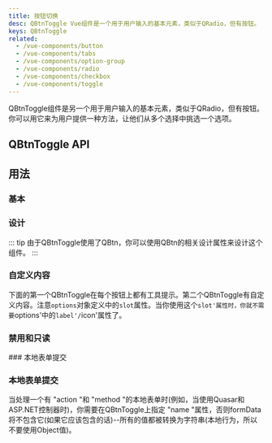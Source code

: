 ```yaml
---
title: 按钮切换
desc: QBtnToggle Vue组件是一个用于用户输入的基本元素，类似于QRadio，但有按钮。
keys: QBtnToggle
related:
  - /vue-components/button
  - /vue-components/tabs
  - /vue-components/option-group
  - /vue-components/radio
  - /vue-components/checkbox
  - /vue-components/toggle
---
```

QBtnToggle组件是另一个用于用户输入的基本元素，类似于QRadio，但有按钮。你可以用它来为用户提供一种方法，让他们从多个选择中挑选一个选项。

## QBtnToggle API

<doc-api file="QBtnToggle" />

## 用法

### 基本

<doc-example title="基本" file="QBtnToggle/Basic" />

### 设计

::: tip
由于QBtnToggle使用了QBtn，你可以使用QBtn的相关设计属性来设计这个组件。
:::

<doc-example title="一些设计实例" file="QBtnToggle/Design" />

<doc-example title="水平传播" file="QBtnToggle/Spread" />

<doc-example title="在深色背景下" file="QBtnToggle/Dark" dark />

### 自定义内容

下面的第一个QBtnToggle在每个按钮上都有工具提示。第二个QBtnToggle有自定义内容。注意`options`对象定义中的`slot`属性。当你使用这个`slot'属性时，你就不需要`options'中的`label'/`icon'属性了。

<doc-example title="自定义按钮内容" file="QBtnToggle/CustomContent" />

### 禁用和只读

<doc-example title="禁用和只读" file="QBtnToggle/DisableReadonly" /> ### 本地表单提交

### 本地表单提交

当处理一个有 "action "和 "method "的本地表单时(例如，当使用Quasar和ASP.NET控制器时)，你需要在QBtnToggle上指定 "name "属性，否则formData将不包含它(如果它应该包含的话)--所有的值都被转换为字符串(本地行为，所以不要使用Object值)。

<doc-example title="本地表单" file="QBtnToggle/NativeForm" />
